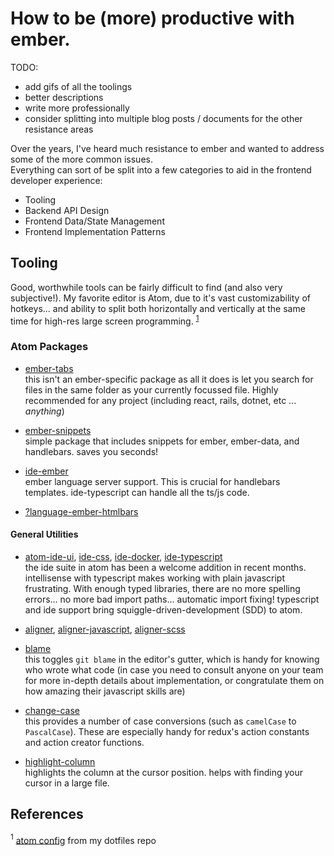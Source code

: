 # How to be (more) productive with ember.

TODO:
 - add gifs of all the toolings
 - better descriptions
 - write more professionally
 - consider splitting into multiple blog posts / documents for the other resistance areas

Over the years, I've heard much resistance to ember and wanted to address some of the more common issues.  
Everything can sort of be split into a few categories to aid in the frontend developer experience:
 - Tooling
 - Backend API Design
 - Frontend Data/State Management
 - Frontend Implementation Patterns

## Tooling

Good, worthwhile tools can be fairly difficult to find (and also very subjective!). My favorite editor is Atom, due to it's vast customizability of hotkeys... and ability to split both horizontally and vertically at the same time for high-res large screen programming. <sup>[1](#myfootnote1)</sup>

### Atom Packages

- [ember-tabs](https://atom.io/packages/ember-tabs)  
this isn't an ember-specific package as all it does is let you search for files in the same folder as your currently focussed file. Highly recommended for any project (including react, rails, dotnet, etc ... _anything_)
- [ember-snippets](https://atom.io/packages/ember-snippets)  
simple package that includes snippets for ember, ember-data, and handlebars. saves you seconds!

- [ide-ember](https://atom.io/packages/ide-ember)  
  ember language server support. This is crucial for handlebars templates. ide-typescript can handle all the ts/js code.

- [?language-ember-htmlbars](https://atom.io/packages/language-ember-htmlbars)

#### General Utilities
- [atom-ide-ui](https://atom.io/packages/atom-ide-ui), [ide-css](https://atom.io/packages/ide-css), [ide-docker](https://atom.io/packages/ide-docker), [ide-typescript](https://atom.io/packages/ide-typescript)  
the ide suite in atom has been a welcome addition in recent months. intellisense with typescript makes working with plain javascript frustrating. With enough typed libraries, there are no more spelling errors... no more bad import paths... automatic import fixing! typescript and ide support bring squiggle-driven-development (SDD) to atom.

- [aligner](https://atom.io/packages/aligner),
[aligner-javascript](https://atom.io/packages/aligner-javascript),
[aligner-scss](https://atom.io/packages/aligner-scss)  



- [blame](https://atom.io/packages/blame)  
this toggles `git blame` in the editor's gutter, which is handy for knowing who wrote what code (in case you need to consult anyone on your team for more in-depth details about implementation, or congratulate them on how amazing their javascript skills are)
- [change-case](https://atom.io/packages/change-case)  
this provides a number of case conversions (such as `camelCase` to `PascalCase`). These are especially handy for redux's action constants and action creator functions.

- [highlight-column](https://atom.io/packages/highlight-column)  
highlights the column at the cursor position. helps with finding your cursor in a large file.

## References

<a name="my-atom-config"><sup>1</sup></a> [atom config](https://github.com/NullVoxPopuli/dotfiles/tree/master/home/.atom) from my dotfiles repo
